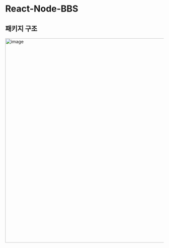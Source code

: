 # React-Node-BBS
## 패키지 구조
<img width="650" alt="image" src="https://github.com/qjatjs123123/Spring_notice_board/assets/74814641/a9a1ed60-1d16-4072-a167-78a4693b821c">
